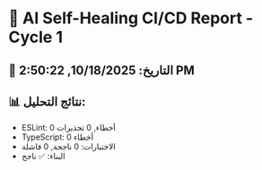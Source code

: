 # 🤖 AI Self-Healing CI/CD Report - Cycle 1

## 📅 التاريخ: 10/18/2025, 2:50:22 PM

## 📊 نتائج التحليل:

- ESLint: 0 أخطاء, 0 تحذيرات
- TypeScript: 0 أخطاء
- الاختبارات: 0 ناجحة, 0 فاشلة
- البناء: ✅ ناجح
